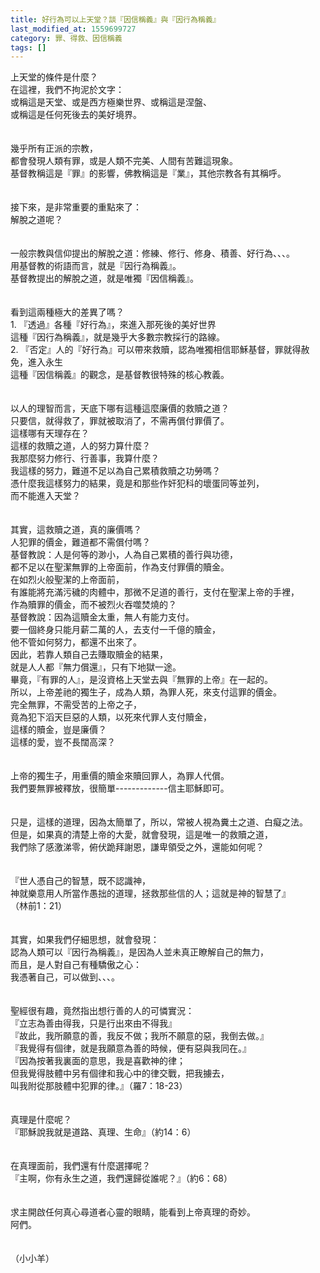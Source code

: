 ```yaml
---
title: 好行為可以上天堂？談『因信稱義』與『因行為稱義』
last_modified_at: 1559699727
category: 罪、得救、因信稱義
tags: []
---
```


<div>上天堂的條件是什麼？</div>
<div>在這裡，我們不拘泥於文字：</div>
<div>或稱這是天堂、或是西方極樂世界、或稱這是涅盤、</div>
<div>或稱這是任何死後去的美好境界。</div>
<div> </div>
<div> </div>
<div>幾乎所有正派的宗教，</div>
<div>都會發現人類有罪，或是人類不完美、人間有苦難這現象。</div>
<div>基督教稱這是『罪』的影響，佛教稱這是『業』，其他宗教各有其稱呼。</div>
<div> </div>
<div> </div>
<div>接下來，是非常重要的重點來了：</div>
<div>解脫之道呢？</div>
<div> </div>
<div> </div>
<div>一般宗教與信仰提出的解脫之道：修練、修行、修身、積善、好行為、、、。</div>
<div>用基督教的術語而言，就是『因行為稱義』。</div>
<div>基督教提出的解脫之道，就是唯獨『因信稱義』。</div>
<div> </div>
<div> </div>
<div>看到這兩種極大的差異了嗎？</div>
<div>1.<span style="white-space:pre"> </span>『透過』各種『好行為』，來進入那死後的美好世界</div>
<div>這種『因行為稱義』，就是幾乎大多數宗教採行的路線。</div>
<div>2.<span style="white-space:pre"> </span>『否定』人的『好行為』可以帶來救贖，認為唯獨相信耶穌基督，罪就得赦免，進入永生</div>
<div>這種『因信稱義』的觀念，是基督教很特殊的核心教義。</div>
<div> </div>
<div> </div>
<div>以人的理智而言，天底下哪有這種這麼廉價的救贖之道？</div>
<div>只要信，就得救了，罪就被取消了，不需再償付罪價了。</div>
<div>這樣哪有天理存在？</div>
<div>這樣的救贖之道，人的努力算什麼？</div>
<div>我那麼努力修行、行善事，我算什麼？</div>
<div>我這樣的努力，難道不足以為自己累積救贖之功勞嗎？</div>
<div>憑什麼我這樣努力的結果，竟是和那些作奸犯科的壞蛋同等並列，</div>
<div>而不能進入天堂？</div>
<div> </div>
<div> </div>
<div>其實，這救贖之道，真的廉價嗎？</div>
<div>人犯罪的價金，難道都不需償付嗎？</div>
<div>基督教說：人是何等的渺小，人為自己累積的善行與功德，</div>
<div>都不足以在聖潔無罪的上帝面前，作為支付罪價的贖金。</div>
<div>在如烈火般聖潔的上帝面前，</div>
<div>有誰能將充滿污穢的肉體中，那微不足道的善行，支付在聖潔上帝的手裡，</div>
<div>作為贖罪的價金，而不被烈火吞噬焚燒的？</div>
<div>基督教說：因為這贖金太重，無人有能力支付。</div>
<div>要一個終身只能月薪二萬的人，去支付一千億的贖金，</div>
<div>他不管如何努力，都還不出來了。</div>
<div>因此，若靠人類自己去賺取贖金的結果，</div>
<div>就是人人都『無力償還』，只有下地獄一途。</div>
<div>畢竟，『有罪的人』，是沒資格上天堂去與『無罪的上帝』在一起的。</div>
<div>所以，上帝差祂的獨生子，成為人類，為罪人死，來支付這罪的價金。</div>
<div>完全無罪，不需受苦的上帝之子，</div>
<div>竟為犯下滔天巨惡的人類，以死來代罪人支付贖金，</div>
<div>這樣的贖金，豈是廉價？</div>
<div>這樣的愛，豈不長闊高深？</div>
<div> </div>
<div> </div>
<div>上帝的獨生子，用重價的贖金來贖回罪人，為罪人代償。</div>
<div>我們要無罪被釋放，很簡單-------------信主耶穌即可。</div>
<div> </div>
<div> </div>
<div>只是，這樣的道理，因為太簡單了，所以，常被人視為糞土之道、白癡之法。</div>
<div>但是，如果真的清楚上帝的大愛，就會發現，這是唯一的救贖之道，</div>
<div>我們除了感激涕零，俯伏跪拜謝恩，謙卑領受之外，還能如何呢？</div>
<div> </div>
<div> </div>
<div>『世人憑自己的智慧，既不認識神，</div>
<div>神就樂意用人所當作愚拙的道理，拯救那些信的人；這就是神的智慧了』</div>
<div>（林前1：21）</div>
<div> </div>
<div> </div>
<div>其實，如果我們仔細思想，就會發現：</div>
<div>認為人類可以『因行為稱義』，是因為人並未真正瞭解自己的無力，</div>
<div>而且，是人對自己有種驕傲之心：</div>
<div>我憑著自己，可以做到、、、。</div>
<div> </div>
<div> </div>
<div>聖經很有趣，竟然指出想行善的人的可憐實況：</div>
<div>『立志為善由得我，只是行出來由不得我』</div>
<div>『故此，我所願意的善，我反不做；我所不願意的惡，我倒去做。』</div>
<div>『我覺得有個律，就是我願意為善的時候，便有惡與我同在。』</div>
<div>『因為按著我裏面的意思，我是喜歡神的律；</div>
<div>但我覺得肢體中另有個律和我心中的律交戰，把我擄去，</div>
<div>叫我附從那肢體中犯罪的律。』（羅7：18-23）</div>
<div> </div>
<div> </div>
<div>真理是什麼呢？</div>
<div>『耶穌說我就是道路、真理、生命』（約14：6）</div>
<div> </div>
<div> </div>
<div>在真理面前，我們還有什麼選擇呢？</div>
<div>『主啊，你有永生之道，我們還歸從誰呢？』（約6：68）</div>
<div> </div>
<div> </div>
<div>求主開啟任何真心尋道者心靈的眼睛，能看到上帝真理的奇妙。</div>
<div>阿們。</div>
<div> </div>
<div> </div>
<div>（小小羊）</div>
